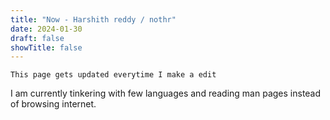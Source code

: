 ```yaml
---
title: "Now - Harshith reddy / nothr"
date: 2024-01-30
draft: false
showTitle: false
---
```


`This page gets updated everytime I make a edit`

I am currently tinkering with few languages and reading man pages instead of browsing internet.